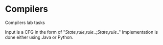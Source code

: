 # Compilers
Compilers lab tasks

Input is a CFG in the form of "*State*,*rule*,*rule*..;*State*,*rule*.."
Implementation is done either using Java or Python.
